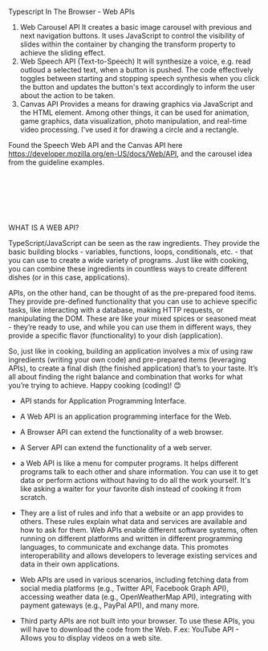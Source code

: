 Typescript In The Browser - Web APIs

1. Web Carousel API
  It creates a basic image carousel with previous and next navigation buttons. It uses JavaScript to control the visibility of slides within the container by changing the transform property to achieve the sliding effect.
2. Web Speech API (Text-to-Speech)
 It will synthesize a voice, e.g. read outloud a selected text, when a button is pushed. The code effectively toggles between starting and stopping speech synthesis when you click the button and updates the button's text accordingly to inform the user about the action to be taken.
3. Canvas API
 Provides a means for drawing graphics via JavaScript and the HTML <canvas> element. Among other things, it can be used for animation, game graphics, data visualization, photo manipulation, and real-time video processing. 
I've used it for drawing a circle and a rectangle. 

Found the Speech Web API and the Canvas API here https://developer.mozilla.org/en-US/docs/Web/API, and the carousel idea from the guideline examples.  

<br>
<br>
<br>
<br>
<br>

WHAT IS A WEB API?

TypeScript/JavaScript can be seen as the raw ingredients. They provide the basic building blocks - variables, functions, loops, conditionals, etc. - that you can use to create a wide variety of programs. Just like with cooking, you can combine these ingredients in countless ways to create different dishes (or in this case, applications).

APIs, on the other hand, can be thought of as the pre-prepared food items. They provide pre-defined functionality that you can use to achieve specific tasks, like interacting with a database, making HTTP requests, or manipulating the DOM. These are like your mixed spices or seasoned meat - they’re ready to use, and while you can use them in different ways, they provide a specific flavor (functionality) to your dish (application).

So, just like in cooking, building an application involves a mix of using raw ingredients (writing your own code) and pre-prepared items (leveraging APIs), to create a final dish (the finished application) that’s to your taste. It’s all about finding the right balance and combination that works for what you’re trying to achieve. Happy cooking (coding)! 😊



- API stands for Application Programming Interface.
- A Web API is an application programming interface for the Web.
- A Browser API can extend the functionality of a web browser.
- A Server API can extend the functionality of a web server.

- a Web API is like a menu for computer programs. It helps different programs talk to each other and share information. You can use it to get data or perform actions without having to do all the work yourself. It's like asking a waiter for your favorite dish instead of cooking it from scratch.

- They are a list of rules and info that a website or an app provides to others. These rules explain what data and services are available and how to ask for them. 
Web APIs enable different software systems, often running on different platforms and written in different programming languages, to communicate and exchange data. This promotes interoperability and allows developers to leverage existing services and data in their own applications.

- Web APIs are used in various scenarios, including fetching data from social media platforms (e.g., Twitter API, Facebook Graph API), accessing weather data (e.g., OpenWeatherMap API), integrating with payment gateways (e.g., PayPal API), and many more.

- Third party APIs are not built into your browser.  To use these APIs, you will have to download the code from the Web.
F.ex:  YouTube API - Allows you to display videos on a web site. 